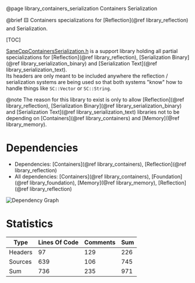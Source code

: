 @page library_containers_serialization Containers Serialization

@brief 🟨 Containers specializations for [Reflection](@ref library_reflection) and Serialization.

[TOC]

[SaneCppContainersSerialization.h](https://github.com/Pagghiu/SaneCppLibraries/releases/latest/download/SaneCppContainersSerialization.h) is a support library holding all partial specializations for [Reflection](@ref library_reflection), [Serialization Binary](@ref library_serialization_binary) and [Serialization Text](@ref library_serialization_text).  
Its headers are only meant to be included anywhere the reflection / serialization systems are being used so that both systems "know" how to handle things like `SC::Vector` or `SC::String`.

@note The reason for this library to exist is only to allow [Reflection](@ref library_reflection), [Serialization Binary](@ref library_serialization_binary) and [Serialization Text](@ref library_serialization_text) libraries not to be depending on [Containers](@ref library_containers) and [Memory](@ref library_memory).  

# Dependencies
- Dependencies: [Containers](@ref library_containers), [Reflection](@ref library_reflection)
- All dependencies: [Containers](@ref library_containers), [Foundation](@ref library_foundation), [Memory](@ref library_memory), [Reflection](@ref library_reflection)

![Dependency Graph](ContainersSerialization.svg)

# Statistics
| Type      | Lines Of Code | Comments  | Sum   |
|-----------|---------------|-----------|-------|
| Headers   | 97			| 129		| 226	|
| Sources   | 639			| 106		| 745	|
| Sum       | 736			| 235		| 971	|
